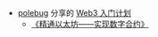 - [polebug](https://x.com/polebug) 分享的 [Web3 入门计划](https://cubic-leaf-731.notion.site/web3-202208-09-1623ccd15c2148a1ae00ed8794d153b1)
	- [《精通以太坊——实现数字合约》](https://blog.summergao.com/books/blockchain/%E7%B2%BE%E9%80%9A%E4%BB%A5%E5%A4%AA%E5%9D%8A%E2%80%94%E2%80%94%E5%AE%9E%E7%8E%B0%E6%95%B0%E5%AD%97%E5%90%88%E7%BA%A6/#%E7%9B%AE%E5%BD%95)